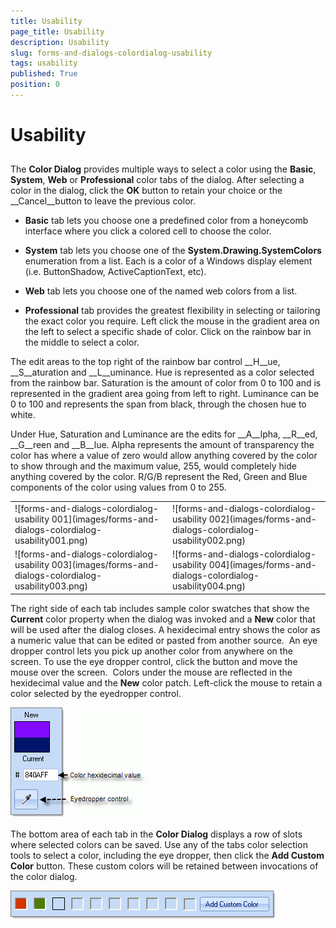 ```yaml
---
title: Usability
page_title: Usability
description: Usability
slug: forms-and-dialogs-colordialog-usability
tags: usability
published: True
position: 0
---
```


# Usability



## 

The __Color Dialog__ provides multiple ways to select a color using the __Basic__, __System__, __Web__ or __Professional__ color tabs of the dialog. After selecting a color in the dialog, click the __OK__ button to retain your choice or the __Cancel__button to leave the previous color.

* __Basic__ tab lets you choose one a predefined color from a honeycomb interface where you click a colored cell to choose the color. 


* __System__ tab lets you choose one of the __System.Drawing.SystemColors__ enumeration from a list. Each is a color of a Windows display element (i.e. ButtonShadow, ActiveCaptionText, etc). 


* __Web__ tab lets you choose one of the named web colors from a list. 


* __Professional__ tab provides the greatest flexibility in selecting or tailoring the exact color you require. Left click the mouse in the gradient area on the left to select a specific shade of color. Click on the rainbow bar in the middle to select a color. 

The edit areas to the top right of the rainbow bar control __H__ue, __S__aturation and __L__uminance. Hue is represented as a color selected from the rainbow bar. Saturation is the amount of color from 0 to 100 and is represented in the gradient area going from left to right. Luminance can be 0 to 100 and represents the span from black, through the chosen hue to white. 

Under Hue, Saturation and Luminance are the edits for __A__lpha, __R__ed, __G__reen and __B__lue. Alpha represents the amount of transparency the color has where a value of zero would allow anything covered by the color to show through and the maximum value, 255, would completely hide anything covered by the color. R/G/B represent the Red, Green and Blue components of the color using values from 0 to 255.


<table><tr><td>![forms-and-dialogs-colordialog-usability 001](images/forms-and-dialogs-colordialog-usability001.png)</td><td>![forms-and-dialogs-colordialog-usability 002](images/forms-and-dialogs-colordialog-usability002.png)</td></tr><tr><td>![forms-and-dialogs-colordialog-usability 003](images/forms-and-dialogs-colordialog-usability003.png)</td><td>![forms-and-dialogs-colordialog-usability 004](images/forms-and-dialogs-colordialog-usability004.png)</td></tr></table>

The right side of each tab includes sample color swatches that show the __Current__ color property when the dialog was invoked and a __New__ color that will be used after the dialog closes. A hexidecimal entry shows the color as a numeric value that can be edited or pasted from another source.  An eye dropper control lets you pick up another color from anywhere on the screen. To use the eye dropper control, click the button and move the mouse over the screen.  Colors under the mouse are reflected in the hexidecimal value and the __New__ color patch. Left-click the mouse to retain a color selected by the eyedropper control.

![forms-and-dialogs-colordialog-usability 005](images/forms-and-dialogs-colordialog-usability005.png)

The bottom area of each tab in the __Color Dialog__ displays a row of slots where selected colors can be saved. Use any of the tabs color selection tools to select a color, including the eye dropper, then click the __Add Custom Color__ button. These custom colors will be retained between invocations of the color dialog.

![forms-and-dialogs-colordialog-usability 006](images/forms-and-dialogs-colordialog-usability006.png)
